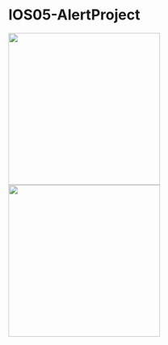 # IOS05-AlertProject

<img src="https://user-images.githubusercontent.com/98465848/190900748-3729669c-bd43-4768-989b-422a5b7dcf8a.png" width="300"/>
<img src="https://user-images.githubusercontent.com/98465848/190900763-5e1ab3c9-1eae-45ff-8e52-433fd4443dc4.png" width="300"/>

